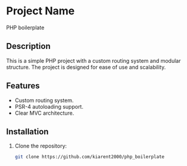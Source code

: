 # Project Name
PHP boilerplate
## Description
This is a simple PHP project with a custom routing system and modular structure. The project is designed for ease of use and scalability.

## Features
- Custom routing system.
- PSR-4 autoloading support.
- Clear MVC architecture.

## Installation
1. Clone the repository:
   ```bash
   git clone https://github.com/kiarent2000/php_boilerplate

